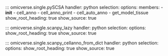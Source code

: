 ::: omicverse.single.pySCSA
    handler: python
    selection:
        options:
        members:
            - __init__
            - cell_anno
            - cell_anno_print
            - cell_auto_anno
            - get_model_tissue
        show_root_heading: true
        show_source: true

::: omicverse.single.scanpy_lazy
    handler: python
    selection:
        options:
        show_root_heading: true
        show_source: true

::: omicverse.single.scanpy_cellanno_from_dict
    handler: python
    selection:
        options:
        show_root_heading: true
        show_source: true